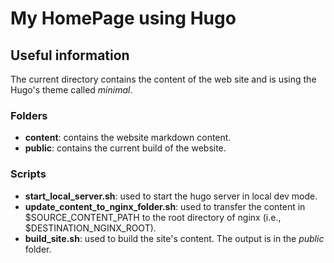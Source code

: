 # My HomePage using Hugo

## Useful information

The current directory contains the content of the web site and is using the Hugo's theme called _minimal_.



### Folders 

- **content**: contains the website markdown content. 
- **public**: contains the current build of the website. 


### Scripts

- **start_local_server.sh**: used to start the hugo server in local dev mode.
- **update_content_to_nginx_folder.sh**: used to transfer the content in $SOURCE_CONTENT_PATH to the root directory of nginx (i.e., $DESTINATION_NGINX_ROOT).
- **build_site.sh**: used to build the site's content. The output is in the _public_ folder. 
